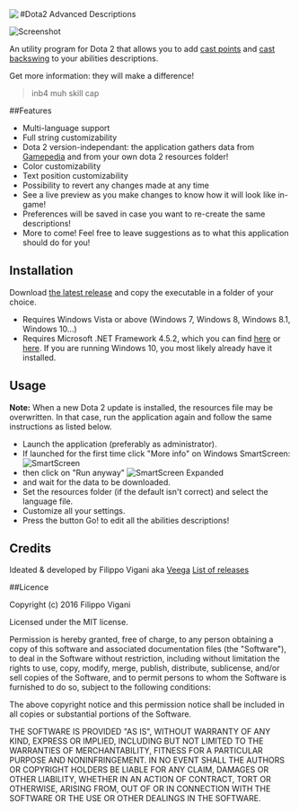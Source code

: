 <img src="https://cloud.githubusercontent.com/assets/8075379/12530591/5ee3a7fc-c1e3-11e5-8087-39fe492901b6.png" align="left" />
#Dota2 Advanced Descriptions

![Screenshot](https://cloud.githubusercontent.com/assets/8075379/12532680/d8d93b2c-c219-11e5-984a-98a9a785e9bd.png)

An utility program for Dota 2 that allows you to add [cast points](http://dota2.gamepedia.com/Cast_animation#Cast_point) and [cast backswing](http://dota2.gamepedia.com/Cast_animation#Cast_backswing) to your abilities descriptions.

Get more information: they will make a difference!
>inb4 muh skill cap

##Features
 - Multi-language support
 - Full string customizability
 - Dota 2 version-independant: the application gathers data from [Gamepedia](http://dota2.gamepedia.com/Cast_animation) and from your own dota 2 resources folder!
 - Color customizability
 - Text position customizability
 - Possibility to revert any changes made at any time
 - See a live preview as you make changes to know how it will look like in-game!
 - Preferences will be saved in case you want to re-create the same descriptions!
 - More to come! Feel free to leave suggestions as to what this application should do for you!

## Installation

Download  [the latest release](https://github.com/VeegaP/Dota2AdvancedDescriptions/releases/latest) and copy the executable in a folder of your choice.

- Requires Windows Vista or above (Windows 7, Windows 8, Windows 8.1, Windows 10...)
- Requires Microsoft .NET Framework 4.5.2, which you can find [here](https://www.microsoft.com/en-us/download/details.aspx?id=42643) or [here](https://www.microsoft.com/en-us/download/details.aspx?id=42642). If you are running Windows 10, you most likely already have it installed.

## Usage

**Note:** When a new Dota 2 update is installed, the resources file may be overwritten. In that case, run the application again and follow the same instructions as listed below.
- Launch the application (preferably as administrator).
- If launched for the first time click "More info" on Windows SmartScreen:
![SmartScreen](https://cloud.githubusercontent.com/assets/8075379/12527639/6dda6c46-c17f-11e5-8e8c-7fbd0ab29990.png)
- then click on "Run anyway"
![SmartScreen Expanded](https://cloud.githubusercontent.com/assets/8075379/12527640/6df875b0-c17f-11e5-9856-1ff005c6f76d.png)
- and wait for the data to be downloaded.
- Set the resources folder (if the default isn't correct) and select the language file.
- Customize all your settings.
- Press the button Go! to edit all the abilities descriptions!


## Credits

Ideated & developed by Filippo Vigani aka [Veega](https://steamcommunity.com/id/veegap/)
[List of releases](https://github.com/VeegaP/Dota2AdvancedDescriptions/releases)

##Licence

Copyright (c) 2016 Filippo Vigani

Licensed under the MIT license.

Permission is hereby granted, free of charge, to any person obtaining a copy
of this software and associated documentation files (the "Software"), to deal
in the Software without restriction, including without limitation the rights
to use, copy, modify, merge, publish, distribute, sublicense, and/or sell
copies of the Software, and to permit persons to whom the Software is
furnished to do so, subject to the following conditions:

The above copyright notice and this permission notice shall be included in all
copies or substantial portions of the Software.

THE SOFTWARE IS PROVIDED "AS IS", WITHOUT WARRANTY OF ANY KIND, EXPRESS OR
IMPLIED, INCLUDING BUT NOT LIMITED TO THE WARRANTIES OF MERCHANTABILITY,
FITNESS FOR A PARTICULAR PURPOSE AND NONINFRINGEMENT. IN NO EVENT SHALL THE
AUTHORS OR COPYRIGHT HOLDERS BE LIABLE FOR ANY CLAIM, DAMAGES OR OTHER
LIABILITY, WHETHER IN AN ACTION OF CONTRACT, TORT OR OTHERWISE, ARISING FROM,
OUT OF OR IN CONNECTION WITH THE SOFTWARE OR THE USE OR OTHER DEALINGS IN THE
SOFTWARE.
